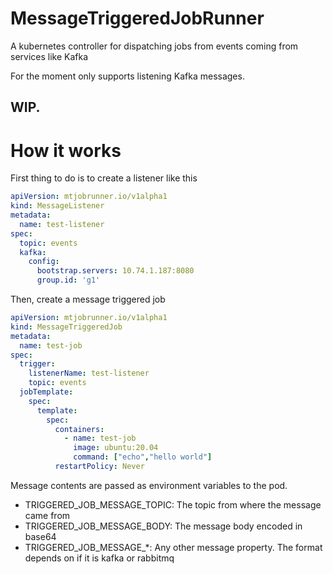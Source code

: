 # MessageTriggeredJobRunner
A kubernetes controller for dispatching jobs from events coming from services like Kafka

For the moment only supports listening Kafka messages.

## WIP.

# How it works
First thing to do is to create a listener like this
```yaml
apiVersion: mtjobrunner.io/v1alpha1
kind: MessageListener
metadata:
  name: test-listener
spec:
  topic: events
  kafka:
    config:
      bootstrap.servers: 10.74.1.187:8080
      group.id: 'g1'
```

Then, create a message triggered job
```yaml
apiVersion: mtjobrunner.io/v1alpha1
kind: MessageTriggeredJob
metadata:
  name: test-job
spec:
  trigger:
    listenerName: test-listener
    topic: events
  jobTemplate:
    spec:
      template:
        spec:
          containers:
            - name: test-job
              image: ubuntu:20.04
              command: ["echo","hello world"]
          restartPolicy: Never
```

Message contents are passed as environment variables to the pod.
- TRIGGERED_JOB_MESSAGE_TOPIC: The topic from where the message came from
- TRIGGERED_JOB_MESSAGE_BODY: The message body encoded in base64
- TRIGGERED_JOB_MESSAGE_*: Any other message property.
The format depends on if it is kafka or rabbitmq
